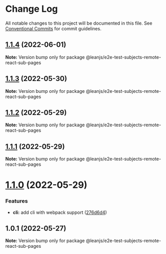 # Change Log

All notable changes to this project will be documented in this file.
See [Conventional Commits](https://conventionalcommits.org) for commit guidelines.

## [1.1.4](https://github.com/leanjs/leanjs/compare/@leanjs/e2e-test-subjects-remote-react-sub-pages@1.1.3...@leanjs/e2e-test-subjects-remote-react-sub-pages@1.1.4) (2022-06-01)

**Note:** Version bump only for package @leanjs/e2e-test-subjects-remote-react-sub-pages





## [1.1.3](https://github.com/leanjs/leanjs/compare/@leanjs/e2e-test-subjects-remote-react-sub-pages@1.1.2...@leanjs/e2e-test-subjects-remote-react-sub-pages@1.1.3) (2022-05-30)

**Note:** Version bump only for package @leanjs/e2e-test-subjects-remote-react-sub-pages





## [1.1.2](https://github.com/leanjs/leanjs/compare/@leanjs/e2e-test-subjects-remote-react-sub-pages@1.1.1...@leanjs/e2e-test-subjects-remote-react-sub-pages@1.1.2) (2022-05-29)

**Note:** Version bump only for package @leanjs/e2e-test-subjects-remote-react-sub-pages





## [1.1.1](https://github.com/leanjs/leanjs/compare/@leanjs/e2e-test-subjects-remote-react-sub-pages@1.1.0...@leanjs/e2e-test-subjects-remote-react-sub-pages@1.1.1) (2022-05-29)

**Note:** Version bump only for package @leanjs/e2e-test-subjects-remote-react-sub-pages





# [1.1.0](https://github.com/leanjs/leanjs/compare/@leanjs/e2e-test-subjects-remote-react-sub-pages@1.0.1...@leanjs/e2e-test-subjects-remote-react-sub-pages@1.1.0) (2022-05-29)


### Features

* **cli:** add cli with webpack support ([276d6d4](https://github.com/leanjs/leanjs/commit/276d6d4aab1c40c74ecf9eeeffa3046a9ce5026c))





## 1.0.1 (2022-05-27)

**Note:** Version bump only for package @leanjs/e2e-test-subjects-remote-react-sub-pages
